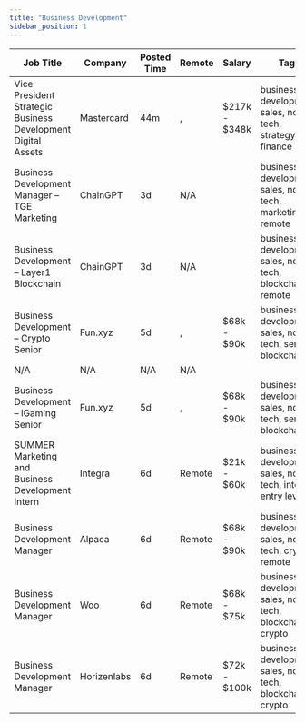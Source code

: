 ```yaml
---
title: "Business Development"
sidebar_position: 1
---
```


| Job Title | Company | Posted Time | Remote | Salary | Tags | Apply Link |
|-----------|---------|-------------|--------|--------|------|------------|
| Vice President Strategic Business Development Digital Assets | Mastercard | 44m | , | $217k - $348k | business development, sales, non tech, strategy, finance | [Apply](https://web3.career/vice-president-strategic-business-development-digital-assets-mastercard/137890) |
| Business Development Manager – TGE Marketing | ChainGPT | 3d | N/A |  | business development, sales, non tech, marketing, remote | [Apply](https://web3.career/business-development-manager-tge-marketing-chaingpt/137849) |
| Business Development – Layer1 Blockchain | ChainGPT | 3d | N/A |  | business development, sales, non tech, blockchain, remote | [Apply](https://web3.career/business-development-layer-1-blockchain-chaingpt/137848) |
| Business Development – Crypto Senior | Fun.xyz | 5d | , | $68k - $90k | business development, sales, non tech, senior, blockchain | [Apply](https://web3.career/business-development-crypto-senior-fun-xyz/137734) |
| N/A | N/A | N/A | N/A |  |  | [Apply](https://web3.career/metana) |
| Business Development – iGaming Senior | Fun.xyz | 5d | , | $68k - $90k | business development, sales, non tech, senior, blockchain | [Apply](https://web3.career/business-development-igaming-senior-fun-xyz/137733) |
| SUMMER Marketing and Business Development Intern | Integra | 6d | Remote | $21k - $60k | business development, sales, non tech, intern, entry level | [Apply](https://web3.career/summer-marketing-and-business-development-intern-integra/95750) |
| Business Development Manager | Alpaca | 6d | Remote | $68k - $90k | business development, sales, non tech, crypto, remote | [Apply](https://web3.career/business-development-manager-alpaca/104042) |
| Business Development Manager | Woo | 6d | Remote | $68k - $75k | business development, sales, non tech, blockchain, crypto | [Apply](https://web3.career/business-development-manager-woo/95644) |
| Business Development Manager | Horizenlabs | 6d | Remote | $72k - $100k | business development, sales, non tech, blockchain, crypto | [Apply](https://web3.career/business-development-manager-horizenlabs/99201) |
